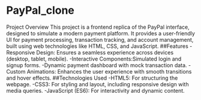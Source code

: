 # PayPal_clone

Project Overview
This project is a frontend replica of the PayPal interface, designed to simulate a modern payment platform. It provides a user-friendly UI for payment processing, transaction tracking, and account management, built using web technologies like HTML, CSS, and JavaScript.
##Features
-Responsive Design: Ensures a seamless experience across devices (desktop, tablet, mobile).
-Interactive Components:Simulated login and signup forms.
-Dynamic payment dashboard with mock transaction data.
-Custom Animations: Enhances the user experience with smooth transitions and hover effects.
##Technologies Used
-HTML5: For structuring the webpage.
-CSS3: For styling and layout, including responsive design with media queries.
-JavaScript (ES6): For interactivity and dynamic content.
